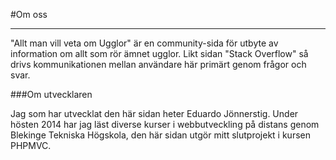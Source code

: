 #Om oss
___

"Allt man vill veta om Ugglor" är en community-sida för utbyte av information om allt som rör ämnet ugglor. Likt sidan "Stack Overflow" så drivs kommunikationen mellan användare här primärt genom frågor och svar. 

###Om utvecklaren

Jag som har utvecklat den här sidan heter Eduardo Jönnerstig. Under hösten 2014 har jag läst diverse kurser i webbutveckling på distans genom Blekinge Tekniska Högskola, den här sidan utgör mitt slutprojekt i kursen PHPMVC.  
